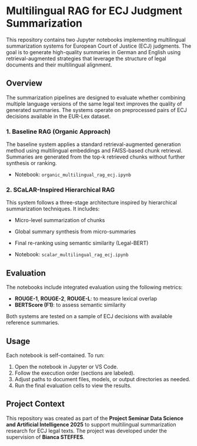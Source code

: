 # Multilingual RAG for ECJ Judgment Summarization

This repository contains two Jupyter notebooks implementing multilingual summarization systems for European Court of Justice (ECJ) judgments. The goal is to generate high-quality summaries in German and English using retrieval-augmented strategies that leverage the structure of legal documents and their multilingual alignment.

## Overview

The summarization pipelines are designed to evaluate whether combining multiple language versions of the same legal text improves the quality of generated summaries. The systems operate on preprocessed pairs of ECJ decisions available in the EUR-Lex dataset.

### 1. Baseline RAG (Organic Approach)

The baseline system applies a standard retrieval-augmented generation method using multilingual embeddings and FAISS-based chunk retrieval. Summaries are generated from the top-k retrieved chunks without further synthesis or ranking.

- Notebook: `organic_multilingual_rag_ecj.ipynb`

### 2. SCaLAR-Inspired Hierarchical RAG

This system follows a three-stage architecture inspired by hierarchical summarization techniques. It includes:

- Micro-level summarization of chunks  
- Global summary synthesis from micro-summaries  
- Final re-ranking using semantic similarity (Legal-BERT)

- Notebook: `scalar_multilingual_rag_ecj.ipynb`

## Evaluation

The notebooks include integrated evaluation using the following metrics:

- **ROUGE-1**, **ROUGE-2**, **ROUGE-L**: to measure lexical overlap  
- **BERTScore (F1)**: to assess semantic similarity

Both systems are tested on a sample of ECJ decisions with available reference summaries.

## Usage

Each notebook is self-contained. To run:

1. Open the notebook in Jupyter or VS Code.  
2. Follow the execution order (sections are labeled).  
3. Adjust paths to document files, models, or output directories as needed.  
4. Run the final evaluation cells to view the results.

## Project Context

This repository was created as part of the **Project Seminar Data Science and Artificial Intelligence 2025** to support multilingual summarization research for ECJ legal texts. The project was developed under the supervision of **Bianca STEFFES**.
